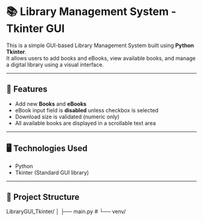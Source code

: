 # 📚 Library Management System - Tkinter GUI

This is a simple GUI-based Library Management System built using **Python Tkinter**.  
It allows users to add books and eBooks, view available books, and manage a digital library using a visual interface.

---

## 🚀 Features

- Add new **Books** and **eBooks**
- eBook input field is **disabled** unless checkbox is selected
- Download size is validated (numeric only)
- All available books are displayed in a scrollable text area

---

## 🖥️ Technologies Used

- Python
- Tkinter (Standard GUI library)

---

## 📂 Project Structure

LibraryGUI_Tkinter/
│
├── main.py #
└── venv/ 



